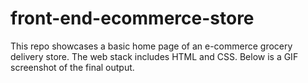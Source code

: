 # front-end-ecommerce-store
This repo showcases a basic home page of an e-commerce grocery delivery store. The web stack includes HTML and CSS. Below is a GIF screenshot of the final output.
